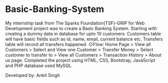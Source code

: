# Basic-Banking-System
My internship task from The Sparks Foundation(TSF)-GRIP for Web Development project was to create a Basic Banking System.
Starting with creating a dummy data in database for upto 10 customers.
Customers table will have basic fields such as id, name, email, current balance etc. 
Transfers table will record all transfers happened. 
◇Flow: Home Page > View all Customers > Select and View one Customer > Transfer Money > Select customer to transfer to > View all Customers > Transaction History > About us page.
Completed the project using HTML, CSS, Bootstrap, JavaScript and PHP database used MySQL.

Developed by: Ankit Singh

